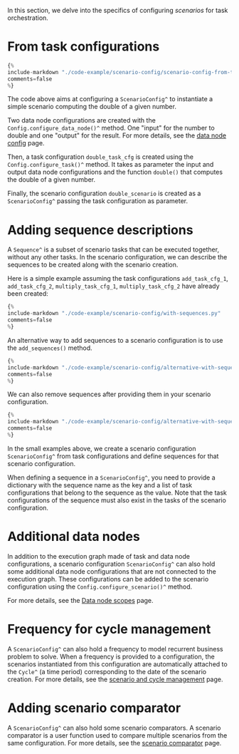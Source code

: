 In this section, we delve into the specifics of configuring *scenarios* for task
orchestration.

# From task configurations

```python linenums="1"
{%
include-markdown "./code-example/scenario-config/scenario-config-from-task-cfg.py"
comments=false
%}
```

The code above aims at configuring a `ScenarioConfig^` to instantiate a simple scenario
computing the double of a given number.

Two data node configurations are created with the `Config.configure_data_node()^` method.
One "input" for the number to double and one "output" for the result. For more details,
see the [data node config](../data-integration/data-node-config.md) page.

Then, a task configuration `double_task_cfg` is created using the `Config.configure_task()^`
method. It takes as parameter the input and output data node configurations and the function
`double()` that computes the double of a given number.

Finally, the scenario configuration `double_scenario` is created as a `ScenarioConfig^`
passing the task configuration as parameter.

# Adding sequence descriptions

A `Sequence^` is a subset of scenario tasks that can be executed together, without any other
tasks. In the scenario configuration, we can describe the sequences to be created along
with the scenario creation.

Here is a simple example assuming the task configurations
`add_task_cfg_1`, `add_task_cfg_2`, `multiply_task_cfg_1`, `multiply_task_cfg_2` have
already been created:

```python linenums="1"
{%
include-markdown "./code-example/scenario-config/with-sequences.py"
comments=false
%}
```

An alternative way to add sequences to a scenario configuration is to use the `add_sequences()` method.

```python linenums="1"
{%
include-markdown "./code-example/scenario-config/alternative-with-sequences.py"
comments=false
%}
```

We can also remove sequences after providing them in your scenario configuration.

```python linenums="1"
{%
include-markdown "./code-example/scenario-config/alternative-with-sequences.py"
comments=false
%}
```

In the small examples above, we create a scenario configuration `ScenarioConfig^`
from task configurations and define sequences for that scenario configuration.

When defining a sequence in a `ScenarioConfig^`, you need to provide a dictionary
with the sequence name as the key and a list of task configurations that belong to
the sequence as the value. Note that the task configurations of the sequence must
also exist in the tasks of the scenario configuration.

# Additional data nodes

In addition to the execution graph made of task and data node configurations,
a scenario configuration `ScenarioConfig^` can also hold some additional data
node configurations that are not connected to the execution graph. These
configurations can be added to the scenario configuration using the
`Config.configure_scenario()^` method.

For more details, see the [Data node scopes](../what-if-analysis/multiple-scenarios.md) page.

# Frequency for cycle management

A `ScenarioConfig^` can also hold a frequency to model recurrent business problem
to solve. When a frequency is provided to a configuration, the scenarios instantiated
from this configuration are automatically attached to the `Cycle^` (a time period)
corresponding to the date of the scenario creation.
For more details, see the
[scenario and cycle management](../what-if-analysis/scenario-and-cycles.md)
page.

# Adding scenario comparator

A `ScenarioConfig^` can also hold some scenario comparators. A scenario comparator is a
user function used to compare multiple scenarios from the same configuration.
For more details, see the
[scenario comparator](../what-if-analysis/scenario-comparators.md)
page.

